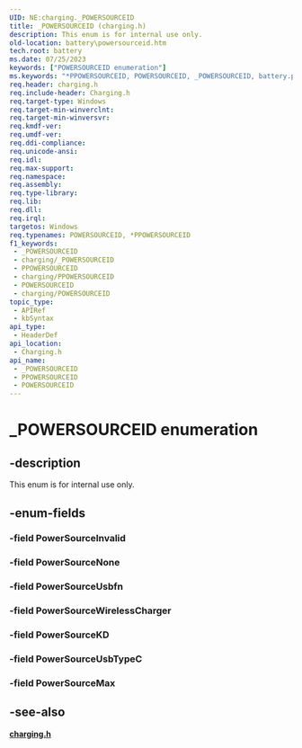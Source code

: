 ```yaml
---
UID: NE:charging._POWERSOURCEID
title: _POWERSOURCEID (charging.h)
description: This enum is for internal use only.
old-location: battery\powersourceid.htm
tech.root: battery
ms.date: 07/25/2023
keywords: ["POWERSOURCEID enumeration"]
ms.keywords: "*PPOWERSOURCEID, POWERSOURCEID, _POWERSOURCEID, battery.powersourceid, charging/, enumeration [Battery Devices]"
req.header: charging.h
req.include-header: Charging.h
req.target-type: Windows
req.target-min-winverclnt: 
req.target-min-winversvr: 
req.kmdf-ver: 
req.umdf-ver: 
req.ddi-compliance: 
req.unicode-ansi: 
req.idl: 
req.max-support: 
req.namespace: 
req.assembly: 
req.type-library: 
req.lib: 
req.dll: 
req.irql: 
targetos: Windows
req.typenames: POWERSOURCEID, *PPOWERSOURCEID
f1_keywords:
 - _POWERSOURCEID
 - charging/_POWERSOURCEID
 - PPOWERSOURCEID
 - charging/PPOWERSOURCEID
 - POWERSOURCEID
 - charging/POWERSOURCEID
topic_type:
 - APIRef
 - kbSyntax
api_type:
 - HeaderDef
api_location:
 - Charging.h
api_name:
 - _POWERSOURCEID
 - PPOWERSOURCEID
 - POWERSOURCEID
---
```


# _POWERSOURCEID enumeration

## -description

This enum is for internal use only.

## -enum-fields

### -field PowerSourceInvalid

### -field PowerSourceNone

### -field PowerSourceUsbfn

### -field PowerSourceWirelessCharger

### -field PowerSourceKD

### -field PowerSourceUsbTypeC

### -field PowerSourceMax

## -see-also

[**charging.h**](index.md)